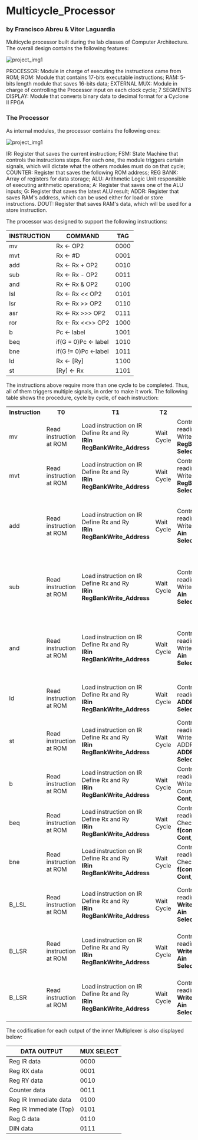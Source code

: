 # Multicycle_Processor

### by Francisco Abreu & Vitor Laguardia

Multicycle processor built during the lab classes of Computer Architecture. The overall design contains the following features:



![project_img1](https://github.com/Francis1408/Mulitcycle_Processor/blob/main/img/Desenho_Projeto_2.png)


PROCESSOR: Module in charge of executing the instructions came from ROM;
ROM: Module that contains 17-bits executable instructions;
RAM: 5-bits length module that saves 16-bits data;
EXTERNAL MUX: Module in charge of controlling the Processor input on each clock cycle;
7 SEGMENTS DISPLAY: Module that converts binary data to decimal format for a Cyclone II FPGA


### The Processor

As internal modules, the processor contains the following ones:



![project_img1](https://github.com/Francis1408/Mulitcycle_Processor/blob/main/img/Desenho_Projeto.png)

IR: Register that saves the current instruction;
FSM: State Machine that controls the instructions steps. For each one, the module triggers certain signals, which will dictate what the others modules must do on that cycle;
COUNTER: Register that saves the following ROM address;
REG BANK: Array of registers for data storage;
ALU: Arithmetic Logic Unit responsible of executing arithmetic operations; 
A: Register that saves one of the ALU inputs;
G: Register that saves the latest ALU result;
ADDR: Register that saves RAM's address, which can be used either for load or store instructions.
DOUT: Register that saves RAM's data, which will be used for a store instruction.


The processor was designed to support the following instructions:


| INSTRUCTION    |     COMMAND            |     TAG   |
|----------------|------------------------|-----------|
|       mv       |  Rx <- OP2 	          |    0000   |
|       mvt      |  Rx <- #D              |    0001   |
|       add      |  Rx <- Rx + OP2        |    0010   |
|       sub      |  Rx <- Rx - OP2        |    0011   |
|       and      |  Rx <- Rx & OP2        |    0100   |
|       lsl      |  Rx <- Rx << OP2       |    0101   |
|       lsr      |  Rx <- Rx >> OP2       |    0110   | 
|       asr      |  Rx <- Rx >>> OP2      |    0111   |
|       ror      |  Rx <- Rx <<>> OP2     |    1000   |
|        b       |  Pc <- label           |    1001   |
|       beq      |  if(G = 0)Pc <- label  |    1010   |
|       bne      |  if(G != 0)Pc <-label  |    1011   |
|       ld       |  Rx <- [Ry]            |    1100   |
|       st       |  [Ry] <- Rx            |    1101   |

 The instructions above require more than one cycle to be completed. Thus, all of them triggers multiple signals, in order to make it work. 
 The following table shows the procedure, cycle by cycle, of each instruction:


 <table>
  <tr>
    <th>Instruction</th>
    <th>T0</th>
    <th>T1</th>
    <th>T2</th>
    <th>T3</th>
    <th>T4</th>
    <th>T5</th>
    <th>T6</th>
  </tr>
  <tr>
    <td>mv</td>
    <td>Read instruction at ROM</td>
    <td>Load instruction on IR <br/>Define Rx and Ry<br/><b>IRin</b><br/><b>RegBankWrite_Address</b></td>
    <td>Wait Cycle</td>  
    <td>Controller reading</br>Write on Rx</br><b>RegBankWrite</b></br><b>Select Ry</b></td> 
    <td>Show the output</br><b>PcIncrement</b></br><b>Done</b></td>
  </tr>
  <tr>
    <td>mvt</td>
    <td>Read instruction at ROM</td>
    <td>Load instruction on IR <br/>Define Rx and Ry<br/><b>IRin</b><br/><b>RegBankWrite_Address</b></td>
    <td>Wait Cycle</td> 
    <td>Controller reading</br>Write on Rx</br><b>RegBankWrite</b></br><b>Select Ry</b></td> 
    <td>Show the output</br><b>PcIncrement</b></br><b>Done</b></td>
  </tr>
  <tr>
    <td>add</td>
    <td>Read instruction at ROM</td>
    <td>Load instruction on IR <br/>Define Rx and Ry<br/><b>IRin</b><br/><b>RegBankWrite_Address</b></td>
    <td>Wait Cycle</td> 
    <td>Controller reading</br>Write on A</br><b>Ain</b></br><b>Select Rx</b></td> 
    <td>Execute operation at ALU</br>Write on G</br><b>Gin</b></br><b>Seleciona Ry</b></br><b>AddSub</b></td>
    <td>Load data from G and write on Rx</br><b>RegBankWrite</b></td>
    <td>Exibe output</br><b>PcIncrement</b></br><b>Done</b></td>
  </tr>
  <tr>
    <td>sub</td>
    <td>Read instruction at ROM</td>
    <td>Load instruction on IR <br/>Define Rx and Ry<br/><b>IRin</b><br/><b>RegBankWrite_Address</b></td>
    <td>Wait Cycle</td> 
    <td>Controller reading</br>Write on A</br><b>Ain</b></br><b>Select Rx</b></td> 
    <td>Execute operation at ALU</br>Write on G</br><b>Gin</b></br><b>Seleciona Ry</b></br><b>AddSub</b></td>
    <td>Load data from G and write on Rx</br><b>RegBankWrite</b></td>
    <td>Exibe output</br><b>PcIncrement</b></br><b>Done</b></td>
  </tr>
  <tr>
    <td>and</td>
    <td>Read instruction at ROM</td>
    <td>Load instruction on IR <br/>Define Rx and Ry<br/><b>IRin</b><br/><b>RegBankWrite_Address</b>
    <td>Wait Cycle</td> 
    <td>Controller reading</br>Write on A</br><b>Ain</b></br><b>Select Rx</b></td> 
    <td>Execute operation at ALU</br>Write on G</br><b>Gin</b></br><b>Seleciona Ry</b></br><b>Alu_and</b></td>
    <td>Load data from G and write on Rx</br><b>RegBankWrite</b></td>
    <td>Exibe output</br><b>PcIncrement</b></br><b>Done</b></td>
  </tr>
  <tr>
    <td>ld</td>
    <td>Read instruction at ROM</td>
    <td>Load instruction on IR <br/>Define Rx and Ry<br/><b>IRin</b><br/><b>RegBankWrite_Address</b></td>
    <td>Wait Cycle</td> 
    <td>Controller reading</br><b>ADDR_in</b></br><b>Select Ry</b></td> 
    <td>Send address to RAM and read data</td>
    <td>Save value in Rx</br><b>Select_DIN</b></br><b>Ram_fetch</b></br><b>RegBankWrite</b></td>
    <td>Exibe output</br><b>PcIncrement</b></br><b>Done</b></td>
  </tr>
   <tr>
    <td>st</td>
    <td>Read instruction at ROM</td>
    <td>Load instruction on IR <br/>Define Rx and Ry<br/><b>IRin</b><br/><b>RegBankWrite_Address</b></td>
    <td>Wait Cycle</td> 
    <td>Controller reading</br>Write on ADDR</br><b>ADDR_in</b></br><b>Select Ry</b></td> 
    <td>Write on DOUT</br><b>DOUT_in</b></td>
    <td>Send data to RAM</br><b>WR_Ram</b></td>
    <td>Exibe output</br><b>PcIncrement</b></br><b>Done</b></td>
  </tr>
  <tr>
    <td>b</td>
    <td>Read instruction at ROM</td>
    <td>Load instruction on IR <br/>Define Rx and Ry<br/><b>IRin</b><br/><b>RegBankWrite_Address</b></td>
    <td>Wait Cycle</td> 
    <td>Controller reading</br>Write on Counter</br><b>Cont_in</b></td> 
    <td>Exibe output</br><b>PcIncrement</b></br><b>Done</b></td>
  </tr>
  <tr>
    <td>beq</td>
    <td>Read instruction at ROM</td>
    <td>Load instruction on IR <br/>Define Rx and Ry<br/><b>IRin</b><br/><b>RegBankWrite_Address</b></td>
    <td>Wait Cycle</td> 
    <td>Controller reading</br>Check G</br><b>f(cond) => Cont_in</b></td> 
    <td>Exibe output</br><b>Done</b></td>
  </tr>
  <td>bne</td>
    <td>Read instruction at ROM</td>
    <td>Load instruction on IR <br/>Define Rx and Ry<br/><b>IRin</b><br/><b>RegBankWrite_Address</b></td>
    <td>Wait Cycle</td> 
    <td>Controller reading</br>Check G</br><b>f(cond) => Cont_in</b></td> 
    <td>Exibe output</br><b>Done</b></td>
  </tr>
  <tr>
    <td>B_LSL</td>
    <td>Read instruction at ROM</td>
    <td>Load instruction on IR <br/>Define Rx and Ry<br/><b>IRin</b><br/><b>RegBankWrite_Address</b></td>
    <td>Wait Cycle</td> 
    <td>Controller reading</br><b>Write on A </b></br><b>Ain</b></br><b>Select Rx</b></td> 
    <td>Execute operation at ALU</br>Write on G</br><b>Barrel_Mux = 00</b></td>
    <td>Load data from G and write on Rx</br><b>RegBankWrite</b></br><b>Done</b></td>
    <td>Exibe output</br><b>PcIncrement</b></br><b>Done</b></td>
  </tr>
  <tr>
    <td>B_LSR</td>
    <td>Read instruction at ROM</td>
    <td>Load instruction on IR <br/>Define Rx and Ry<br/><b>IRin</b><br/><b>RegBankWrite_Address</b></td>
    <td>Wait Cycle</td> 
    <td>Controller reading</br><b>Write on A </b></br><b>Ain</b></br><b>Select Rx</b></td> 
    <td>Execute operation at ALU</br>Write on G</br><b>Barrel_Mux = 01</b></td>
    <td>Load data from G and write on Rx</br><b>RegBankWrite</b></br><b>Done</b></td>
    <td>Exibe output</br><b>PcIncrement</b></br><b>Done</b></td>
  </tr>
  <tr>
    <td>B_LSR</td>
    <td>Read instruction at ROM</td>
    <td>Load instruction on IR <br/>Define Rx and Ry<br/><b>IRin</b><br/><b>RegBankWrite_Address</b></td>
    <td>Wait Cycle</td> 
    <td>Controller reading</br><b>Write on A </b></br><b>Ain</b></br><b>Select Rx</b></td> 
    <td>Execute operation at ALU</br>Write on G</br><b>Barrel_Mux = 10</b></td>
    <td>Load data from G and write on Rx</br><b>RegBankWrite</b></br><b>Done</b></td>
    <td>Exibe output</br><b>PcIncrement</b></br><b>Done</b></td>
  </tr>
</table>

The codification for each output of the inner Multiplexer is also displayed below:

| DATA OUTPUT                   |     MUX SELECT         |    
|-------------------------------|------------------------|
|       Reg IR data             |       0000	           |     
|       Reg RX data             |       0001             |   
|       Reg RY data             |       0010             |    
|       Counter data            |       0011             |    
|       Reg IR Immediate data   |       0100             |    
|       Reg IR Immediate (Top)  |       0101             |    
|       Reg G data              |       0110             |  
|       DIN data                |       0111             |   

